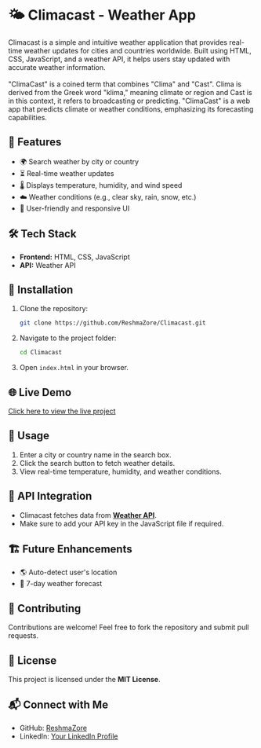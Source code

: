 # 🌤️ Climacast - Weather App

Climacast is a simple and intuitive weather application that provides real-time weather updates for cities and countries worldwide. Built using HTML, CSS, JavaScript, and a weather API, it helps users stay updated with accurate weather information.<br>
<br>
"ClimaCast" is a coined term that combines "Clima" and "Cast".
Clima is derived from the Greek word "klima," meaning climate or region and Cast is in this context, it refers to broadcasting or predicting.
"ClimaCast" is a web app that  predicts climate or weather conditions, emphasizing its forecasting capabilities. 


## 🚀 Features
- 🌍 Search weather by city or country
- ⏳ Real-time weather updates
- 🌡️ Displays temperature, humidity, and wind speed
- ☁️ Weather conditions (e.g., clear sky, rain, snow, etc.)
- 🎨 User-friendly and responsive UI

## 🛠️ Tech Stack
- **Frontend:** HTML, CSS, JavaScript
- **API:** Weather API


## 🔧 Installation
1. Clone the repository:
   ```sh
   git clone https://github.com/ReshmaZore/Climacast.git
   ```
2. Navigate to the project folder:
   ```sh
   cd Climacast
   ```
3. Open `index.html` in your browser.

## 🌐 Live Demo
[Click here to view the live project](your-deployed-link)

## 📌 Usage
1. Enter a city or country name in the search box.
2. Click the search button to fetch weather details.
3. View real-time temperature, humidity, and weather conditions.

## 📜 API Integration
- Climacast fetches data from **[Weather API](https://www.weatherapi.com/)**.
- Make sure to add your API key in the JavaScript file if required.

## 🏗️ Future Enhancements
- 🌎 Auto-detect user's location
- 📅 7-day weather forecast


## 🤝 Contributing
Contributions are welcome! Feel free to fork the repository and submit pull requests.

## 📄 License
This project is licensed under the **MIT License**.

## 📬 Connect with Me
- GitHub: [ReshmaZore](https://github.com/ReshmaZore)
- LinkedIn: [Your LinkedIn Profile](https://www.linkedin.com/in/reshma-zore-8a250b269/)

